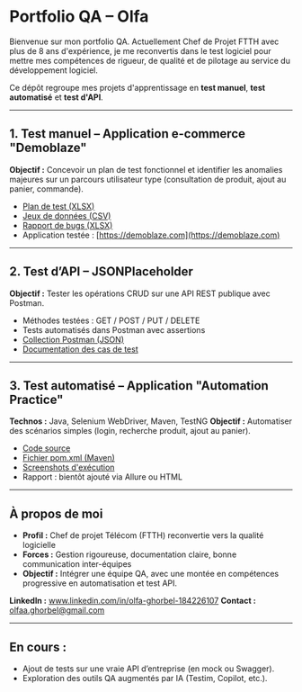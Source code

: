 # Portfolio QA – Olfa

Bienvenue sur mon portfolio QA. Actuellement Chef de Projet FTTH avec plus de 8 ans d'expérience, je me reconvertis dans le test logiciel pour mettre mes compétences de rigueur, de qualité et de pilotage au service du développement logiciel.

Ce dépôt regroupe mes projets d'apprentissage en **test manuel**, **test automatisé** et **test d'API**.

---

## 1. Test manuel – Application e-commerce "Demoblaze"

**Objectif :** Concevoir un plan de test fonctionnel et identifier les anomalies majeures sur un parcours utilisateur type (consultation de produit, ajout au panier, commande).

- [Plan de test (XLSX)](01_Test_Manuel/Plan_de_test.xlsx)
- [Jeux de données (CSV)](01_Test_Manuel/Jeux_de_donnees.csv)
- [Rapport de bugs (XLSX)](01_Test_Manuel/Rapport_de_bugs.xlsx)
- Application testée : [https://demoblaze.com](https://demoblaze.com)

---

## 2. Test d’API – JSONPlaceholder

**Objectif :** Tester les opérations CRUD sur une API REST publique avec Postman.

- Méthodes testées : GET / POST / PUT / DELETE
- Tests automatisés dans Postman avec assertions
- [Collection Postman (JSON)](02_Test_API/Collection_Postman.json)
- [Documentation des cas de test](02_Test_API/Documentation_API.md)

---

## 3. Test automatisé – Application "Automation Practice"

**Technos :** Java, Selenium WebDriver, Maven, TestNG
**Objectif :** Automatiser des scénarios simples (login, recherche produit, ajout au panier).

- [Code source](03_Test_Automatisé/src/test/java/olfa/)
- [Fichier pom.xml (Maven)](03_Test_Automatisé/pom.xml)
- [Screenshots d'exécution](03_Test_Automatisé/Screenshots/)
- Rapport : bientôt ajouté via Allure ou HTML

---

## À propos de moi

- **Profil :** Chef de projet Télécom (FTTH) reconvertie vers la qualité logicielle
- **Forces :** Gestion rigoureuse, documentation claire, bonne communication inter-équipes
- **Objectif :** Intégrer une équipe QA, avec une montée en compétences progressive en automatisation et test API.

**LinkedIn :** www.linkedin.com/in/olfa-ghorbel-184226107
**Contact :** olfaa.ghorbel@gmail.com

---

## En cours :
- Ajout de tests sur une vraie API d’entreprise (en mock ou Swagger).
- Exploration des outils QA augmentés par IA (Testim, Copilot, etc.).
